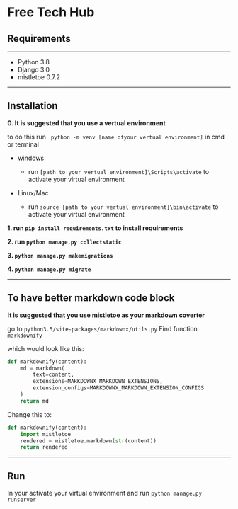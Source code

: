 # Free Tech Hub

## Requirements
---

- Python 3.8
- Django 3.0
- mistletoe 0.7.2
---
## Installation

**0. It is suggested that you use a vertual environment**

to do this run ` python -m venv [name ofyour vertual environment]` in cmd or terminal

- windows

  - run `[path to your vertual environment]\Scripts\activate` to activate your virtual environment

- Linux/Mac

  - run `source [path to your vertual environment]\bin\activate` to activate your virtual environment

**1.  run `pip install requirements.txt` to install requirements**

**2. run `python manage.py collectstatic`**

**3. `python manage.py makemigrations`**

**4. `python manage.py migrate`**

---
## To have better markdown code block

**It is suggested that you use mistletoe as your markdown coverter**

go to `python3.5/site-packages/markdownx/utils.py`
 Find function `markdownify`

which would look like this:

```python
def markdownify(content):
    md = markdown(
        text=content,
        extensions=MARKDOWNX_MARKDOWN_EXTENSIONS,
        extension_configs=MARKDOWNX_MARKDOWN_EXTENSION_CONFIGS
    )
    return md
```

Change this to:

```python
def markdownify(content):
    import mistletoe
    rendered = mistletoe.markdown(str(content))
    return rendered 
```

---

## Run

In your activate your virtual environment and run `python manage.py runserver`
